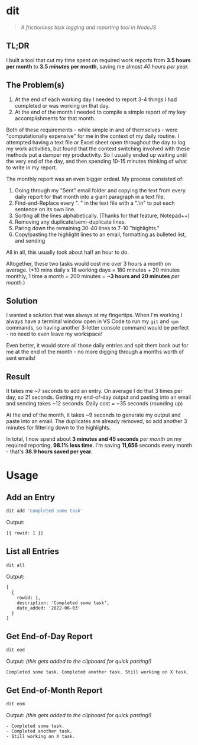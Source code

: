 # dit
> *A frictionless task logging and reporting tool in NodeJS*
## TL;DR
I built a tool that cut my time spent on required work reports from **3.5 hours per month** to **3.5 *minutes* per month**, saving me almost *40 hours per year.*
## The Problem(s)
1. At the end of each working day I needed to report 3-4 things I had completed or was working on that day.
1. At the end of the month I needed to compile a simple report of my key accomplishments for that month.

Both of these requirements - while simple in and of themselves - were "computationally expensive" for me in the context of my daily routine. I attempted having a text file or Excel sheet open throughout the day to log my work activities, but found that the context switching involved with these methods put a damper my productivity. So I usually ended up waiting until the very end of the day, and then spending 10-15 minutes thinking of what to write in my report.

The monthly report was an even bigger ordeal. My process consisted of:

1. Going through my "Sent" email folder and copying the text from every daily report for that month into a giant paragraph in a text file.
1. Find-and-Replace every ". " in the text file with a ".\n" to put each sentence on its own line.
1. Sorting all the lines alphabetically. (Thanks for that feature, Notepad++)
1. Removing any duplicate/semi-duplicate lines.
1. Paring down the remaining 30-40 lines to 7-10 "highlights."
1. Copy/pasting the highlight lines to an email, formatting as bulleted list, and sending

All in all, this usually took about half an hour to do.

Altogether, these two tasks would cost me over 3 hours a month on average. (*10 mins daily x 18 working days = 180 minutes + 20 minutes monthly, 1 time a month = 200 minutes = **~3 hours and 20 minutes** *per month.*)

## Solution

I wanted a solution that was always at my fingertips. When I'm working I always have a terminal window open in VS Code to run my `git` and `npm` commands, so having another 3-letter console command would be perfect - no need to even leave my workspace! 

Even better, it would store all those daily entries and spit them back out for me at the end of the month - no more digging through a months worth of sent emails!

## Result
It takes me ~7 seconds to add an entry. On average I do that 3 times per day, so 21 seconds. Getting my end-of-day output and pasting into an email and sending takes ~12 seconds. Daily cost = ~35 seconds (rounding up)

At the end of the month, it takes ~9 seconds to generate my output and paste into an email. The duplicates are already removed, so add another 3 minutes for filtering down to the highlights.

In total, I now spend about **3 minutes and 45 seconds** *per month* on my required reporting, **98.1% less time**. I'm saving **11,656** seconds every month - that's **38.9 hours saved per year.**

# Usage
## Add an Entry
```bash
dit add 'Completed some task'
```
Output:
```bash
[{ rowid: 1 }]
```
## List all Entries
```bash
dit all 
```

Output:
```
[
  {
    rowid: 1,
    description: 'Completed some task',
    date_added: '2022-06-03'
  }
]
```
## Get End-of-Day Report
```bash
dit eod
```
Output: *(this gets added to the clipboard for quick pasting!)*
```
Completed some task. Completed another task. Still working on X task.
```
## Get End-of-Month Report
```bash
dit eom
```
Output: *(this gets added to the clipboard for quick pasting!)*
```
- Completed some task.
- Completed another task.
- Still working on X task.
```
